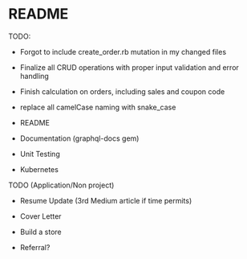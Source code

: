 # README

TODO:

- Forgot to include create_order.rb mutation in my changed files

- Finalize all CRUD operations with proper input validation and error handling

- Finish calculation on orders, including sales and coupon code

- replace all camelCase naming with snake_case

- README

- Documentation (graphql-docs gem)

- Unit Testing

- Kubernetes


TODO (Application/Non project)

- Resume Update (3rd Medium article if time permits)

- Cover Letter

- Build a store

- Referral?
